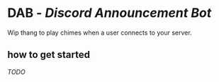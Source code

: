 # DAB - *Discord Announcement Bot*

Wip thang to play chimes when a user connects to your server.

## how to get started
*TODO*
